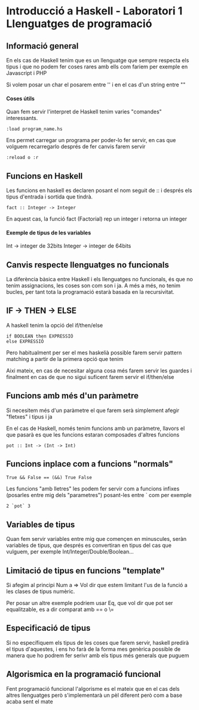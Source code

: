 # Introducció a Haskell - Laboratori 1 Llenguatges de programació

## Informació general

En els cas de Haskell tenim que es un llenguatge que sempre respecta els tipus i que no podem fer coses rares amb ells com fariem per exemple en Javascript i PHP

Si volem posar un char el posarem entre '' i en el cas d'un string entre "" 

#### Coses útils

Quan fem servir l'interpret de Haskell tenim varies "comandes" interessants.

```:load program_name.hs``` 

Ens permet carregar un programa per poder-lo fer servir, en cas que volguem recarregarlo després de fer canvis farem servir

```:reload o :r```

## Funcions en Haskell 

Les funcions en haskell es declaren posant el nom seguit de :: i després els tipus d'entrada i sortida que tindrà.

```fact :: Integer -> Integer```

En aquest cas, la funció fact (Factorial) rep un integer i retorna un integer 

#### Exemple de tipus de les variables

Int -> integer de 32bits
Integer -> integer de 64bits

## Canvis respecte llenguatges no funcionals

La diferència bàsica entre Haskell i els llenguatges no funcionals, és que no tenim assignacions, les coses son com son i ja. A més a més, no tenim bucles, per tant tota la programació estarà basada en la recursivitat.

## IF -> THEN -> ELSE 

A haskell tenim la opció del if/then/else

```
if BOOLEAN then EXPRESSIÓ
else EXPRESSIÓ
```

Pero habitualment per ser el mes haskelià possible farem servir pattern matching a partir de la primera opció que tenim

Aixi mateix, en cas de necesitar alguna cosa més farem servir les guardes i finalment en cas de que no sigui suficent farem servir el if/then/else

## Funcions amb més d'un paràmetre

Si necesitem més d'un paràmetre el que farem serà simplement afegir "fletxes" i tipus i ja

En el cas de Haskell, només tenim funcions amb un paràmetre, llavors el que pasarà es que les funcions estaran composades d'altres funcions

```pot :: Int -> (Int -> Int)```

## Funcions inplace com a funcions "normals" 

```True && False == (&&) True False```

Les funcions "amb lletres" les podem fer servir com a funcions infixes (posarles entre mig dels "parametres") posant-les entre ` com per exemple 

```2 `pot` 3 ```

## Variables de tipus

Quan fem servir variables entre mig que començen en minuscules, seràn variables de tipus, que després es convertiran en tipus del cas que vulguem, per exemple Int/Integer/Double/Boolean...

## Limitació de tipus en funcions "template"

Si afegim al principi Num a => Vol dir que estem limitant l'us de la funció a les clases de tipus numèric.

Per posar un altre exemple podriem usar Eq, que vol dir que pot ser equalitzable, es a dir comparat amb == o \\=

## Especificació de tipus

Si no específiquem els tipus de les coses que farem servir, haskell predirà el tipus d'aquestes, i ens ho farà de la forma mes genèrica possible de manera que ho podrem fer serivr amb els tipus més generals que puguem

## Algorismica en la programació funcional

Fent programació funcional l'algorisme es el mateix que en el cas dels altres llenguatges però s'implementarà un pèl diferent però com a base acaba sent el mate
